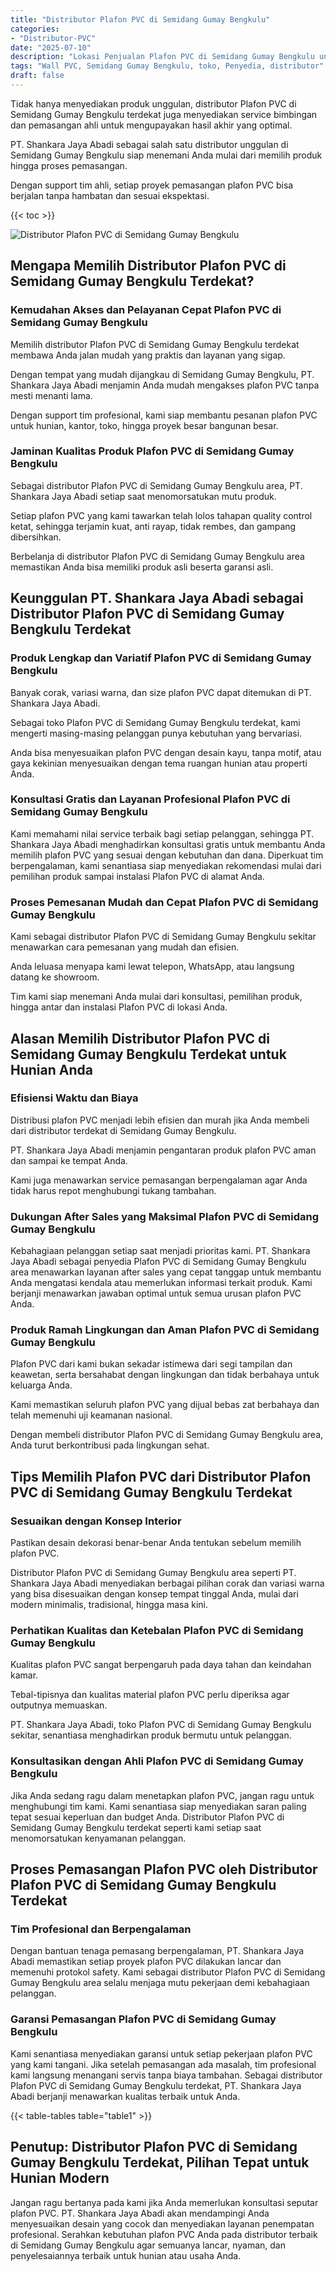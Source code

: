 ```yaml
---
title: "Distributor Plafon PVC di Semidang Gumay Bengkulu"
categories: 
- "Distributor-PVC"
date: "2025-07-10"
description: "Lokasi Penjualan Plafon PVC di Semidang Gumay Bengkulu untuk hunian, perkantoran, dan toko. Produk unggulan, pilihan motif, warna elegan, dengan jasa instalasi oleh tim profesional serta kepastian resmi!|Layanan penyediaan Plafon PVC di Semidang Gumay Bengkulu untuk kebutuhan hunian, kantor, maupun toko, beserta panel unggulan dan instalasi oleh tenaga ahli berpengalaman serta garansi resmi.|Alternatif Plafon PVC di Semidang Gumay Bengkulu yang terbukti untuk rumah, perkantoran, serta toko, bersama panel terbaik dan penempatan oleh tenaga ahli profesional serta kepastian resmi.|Penyediaan Plafon PVC di Semidang Gumay Bengkulu untuk tempat tinggal, kantor, serta toko, dengan panel unggulan dan penempatan dikerjakan oleh tenaga ahli profesional, dilengkapi beserta jaminan resmi.}"
tags: "Wall PVC, Semidang Gumay Bengkulu, toko, Penyedia, distributor"
draft: false
---
```


Tidak hanya menyediakan produk unggulan, distributor Plafon PVC di Semidang Gumay Bengkulu terdekat juga menyediakan service bimbingan dan pemasangan ahli untuk mengupayakan hasil akhir yang optimal.

PT. Shankara Jaya Abadi sebagai salah satu distributor unggulan di Semidang Gumay Bengkulu siap menemani Anda mulai dari memilih produk hingga proses pemasangan.

Dengan support tim ahli, setiap proyek pemasangan plafon PVC bisa berjalan tanpa hambatan dan sesuai ekspektasi.

{{< toc >}}

![Distributor Plafon PVC di Semidang Gumay Bengkulu](/images/Distributor-PVC/Distributor-Plafon-PVC-di-Semidang-Gumay-Bengkulu.png)


## Mengapa Memilih Distributor Plafon PVC di Semidang Gumay Bengkulu Terdekat?

### Kemudahan Akses dan Pelayanan Cepat Plafon PVC di Semidang Gumay Bengkulu

Memilih distributor Plafon PVC di Semidang Gumay Bengkulu terdekat membawa Anda jalan mudah yang praktis dan layanan yang sigap.

Dengan tempat yang mudah dijangkau di Semidang Gumay Bengkulu, PT. Shankara Jaya Abadi menjamin Anda mudah mengakses plafon PVC tanpa mesti menanti lama.

Dengan support tim profesional, kami siap membantu pesanan plafon PVC untuk hunian, kantor, toko, hingga proyek besar bangunan besar.

### Jaminan Kualitas Produk Plafon PVC di Semidang Gumay Bengkulu

Sebagai distributor Plafon PVC di Semidang Gumay Bengkulu area, PT. Shankara Jaya Abadi setiap saat menomorsatukan mutu produk.

Setiap plafon PVC yang kami tawarkan telah lolos tahapan quality control ketat, sehingga terjamin kuat, anti rayap, tidak rembes, dan gampang dibersihkan.

Berbelanja di distributor Plafon PVC di Semidang Gumay Bengkulu area memastikan Anda bisa memiliki produk asli beserta garansi asli.

## Keunggulan PT. Shankara Jaya Abadi sebagai Distributor Plafon PVC di Semidang Gumay Bengkulu Terdekat

### Produk Lengkap dan Variatif Plafon PVC di Semidang Gumay Bengkulu

Banyak corak, variasi warna, dan size plafon PVC dapat ditemukan di PT. Shankara Jaya Abadi.

Sebagai toko Plafon PVC di Semidang Gumay Bengkulu terdekat, kami mengerti masing-masing pelanggan punya kebutuhan yang bervariasi.

Anda bisa menyesuaikan plafon PVC dengan desain kayu, tanpa motif, atau gaya kekinian menyesuaikan dengan tema ruangan hunian atau properti Anda.

### Konsultasi Gratis dan Layanan Profesional Plafon PVC di Semidang Gumay Bengkulu

Kami memahami nilai service terbaik bagi setiap pelanggan, sehingga PT. Shankara Jaya Abadi menghadirkan konsultasi gratis untuk membantu Anda memilih plafon PVC yang sesuai dengan kebutuhan dan dana. Diperkuat tim berpengalaman, kami senantiasa siap menyediakan rekomendasi mulai dari pemilihan produk sampai instalasi Plafon PVC di alamat Anda.

### Proses Pemesanan Mudah dan Cepat Plafon PVC di Semidang Gumay Bengkulu

Kami sebagai distributor Plafon PVC di Semidang Gumay Bengkulu sekitar menawarkan cara pemesanan yang mudah dan efisien.

Anda leluasa menyapa kami lewat telepon, WhatsApp, atau langsung datang ke showroom.

Tim kami siap menemani Anda mulai dari konsultasi, pemilihan produk, hingga antar dan instalasi Plafon PVC di lokasi Anda.

## Alasan Memilih Distributor Plafon PVC di Semidang Gumay Bengkulu Terdekat untuk Hunian Anda

### Efisiensi Waktu dan Biaya

Distribusi plafon PVC menjadi lebih efisien dan murah jika Anda membeli dari distributor terdekat di Semidang Gumay Bengkulu.

PT. Shankara Jaya Abadi menjamin pengantaran produk plafon PVC aman dan sampai ke tempat Anda.

Kami juga menawarkan service pemasangan berpengalaman agar Anda tidak harus repot menghubungi tukang tambahan.

### Dukungan After Sales yang Maksimal Plafon PVC di Semidang Gumay Bengkulu

Kebahagiaan pelanggan setiap saat menjadi prioritas kami. PT. Shankara Jaya Abadi sebagai penyedia Plafon PVC di Semidang Gumay Bengkulu area menawarkan layanan after sales yang cepat tanggap untuk membantu Anda mengatasi kendala atau memerlukan informasi terkait produk. Kami berjanji menawarkan jawaban optimal untuk semua urusan plafon PVC Anda.

### Produk Ramah Lingkungan dan Aman Plafon PVC di Semidang Gumay Bengkulu

Plafon PVC dari kami bukan sekadar istimewa dari segi tampilan dan keawetan, serta bersahabat dengan lingkungan dan tidak berbahaya untuk keluarga Anda.

Kami memastikan seluruh plafon PVC yang dijual bebas zat berbahaya dan telah memenuhi uji keamanan nasional.

Dengan membeli distributor Plafon PVC di Semidang Gumay Bengkulu area, Anda turut berkontribusi pada lingkungan sehat.

## Tips Memilih Plafon PVC dari Distributor Plafon PVC di Semidang Gumay Bengkulu Terdekat

### Sesuaikan dengan Konsep Interior

Pastikan desain dekorasi benar-benar Anda tentukan sebelum memilih plafon PVC.

Distributor Plafon PVC di Semidang Gumay Bengkulu area seperti PT. Shankara Jaya Abadi menyediakan berbagai pilihan corak dan variasi warna yang bisa disesuaikan dengan konsep tempat tinggal Anda, mulai dari modern minimalis, tradisional, hingga masa kini.

### Perhatikan Kualitas dan Ketebalan Plafon PVC di Semidang Gumay Bengkulu

Kualitas plafon PVC sangat berpengaruh pada daya tahan dan keindahan kamar.

Tebal-tipisnya dan kualitas material plafon PVC perlu diperiksa agar outputnya memuaskan.

PT. Shankara Jaya Abadi, toko Plafon PVC di Semidang Gumay Bengkulu sekitar, senantiasa menghadirkan produk bermutu untuk pelanggan.

### Konsultasikan dengan Ahli Plafon PVC di Semidang Gumay Bengkulu

Jika Anda sedang ragu dalam menetapkan plafon PVC, jangan ragu untuk menghubungi tim kami. Kami senantiasa siap menyediakan saran paling tepat sesuai keperluan dan budget Anda. Distributor Plafon PVC di Semidang Gumay Bengkulu terdekat seperti kami setiap saat menomorsatukan kenyamanan pelanggan.

## Proses Pemasangan Plafon PVC oleh Distributor Plafon PVC di Semidang Gumay Bengkulu Terdekat

### Tim Profesional dan Berpengalaman

Dengan bantuan tenaga pemasang berpengalaman, PT. Shankara Jaya Abadi memastikan setiap proyek plafon PVC dilakukan lancar dan memenuhi protokol safety. Kami sebagai distributor Plafon PVC di Semidang Gumay Bengkulu area selalu menjaga mutu pekerjaan demi kebahagiaan pelanggan.

### Garansi Pemasangan Plafon PVC di Semidang Gumay Bengkulu

Kami senantiasa menyediakan garansi untuk setiap pekerjaan plafon PVC yang kami tangani. Jika setelah pemasangan ada masalah, tim profesional kami langsung menangani servis tanpa biaya tambahan. Sebagai distributor Plafon PVC di Semidang Gumay Bengkulu terdekat, PT. Shankara Jaya Abadi berjanji menawarkan kualitas terbaik untuk Anda.

{{< table-tables table="table1" >}}

## Penutup: Distributor Plafon PVC di Semidang Gumay Bengkulu Terdekat, Pilihan Tepat untuk Hunian Modern

Jangan ragu bertanya pada kami jika Anda memerlukan konsultasi seputar plafon PVC. PT. Shankara Jaya Abadi akan mendampingi Anda menyesuaikan desain yang cocok dan menyediakan layanan penempatan profesional. Serahkan kebutuhan plafon PVC Anda pada distributor terbaik di Semidang Gumay Bengkulu agar semuanya lancar, nyaman, dan penyelesaiannya terbaik untuk hunian atau usaha Anda.